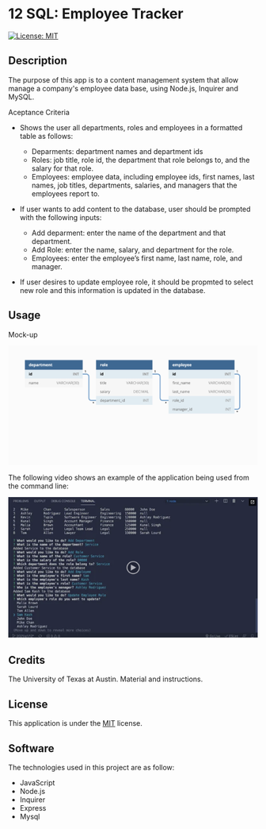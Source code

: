 # 12 SQL: Employee Tracker

[![License: MIT](https://img.shields.io/badge/License-MIT-yellow.svg)](https://opensource.org/licenses/MIT)

## Description

The purpose of this app is to a content management system that allow manage a company's employee data base, using Node.js, Inquirer and MySQL.

Aceptance Criteria

- Shows the user all departments, roles and employees in a formatted table as follows:

  - Deparments: department names and department ids
  - Roles: job title, role id, the department that role belongs to, and the salary for that role.
  - Employees: employee data, including employee ids, first names, last names, job titles, departments, salaries, and managers that the employees report to.

- If user wants to add content to the database, user should be prompted with the following inputs:

  - Add deparment: enter the name of the department and that department.
  - Add Role: enter the name, salary, and department for the role.
  - Employees: enter the employee’s first name, last name, role, and manager.

- If user desires to update employee role, it should be propmted to select new role and this information is updated in the database.

## Usage

Mock-up

![Mockup](docs/12-sql-homework-demo-01.png)

The following video shows an example of the application being used from the command line:

[![A video thumbnail shows the command-line employee management application with a play button overlaying the view.](docs/12-sql-homework-video-thumbnail.png)](https://2u-20.wistia.com/medias/2lnle7xnpk)

## Credits

The University of Texas at Austin. Material and instructions.

## License

This application is under the [MIT](https://opensource.org/licenses/MIT) license.

## Software

The technologies used in this project are as follow:

- JavaScript
- Node.js
- Inquirer
- Express
- Mysql
